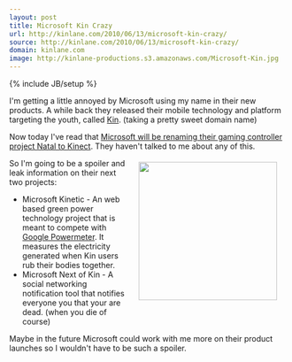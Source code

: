 ```yaml
---
layout: post
title: Microsoft Kin Crazy
url: http://kinlane.com/2010/06/13/microsoft-kin-crazy/
source: http://kinlane.com/2010/06/13/microsoft-kin-crazy/
domain: kinlane.com
image: http://kinlane-productions.s3.amazonaws.com/Microsoft-Kin.jpg
---
```

{% include JB/setup %}<p>I'm getting a little annoyed by Microsoft using my name in their new products. A while back they released their mobile technology and platform targeting the youth, called <a href="http://www.kin.com/">Kin</a>. (taking a pretty sweet domain name)<p></p>
Now today I've read that <a href="http://www.readwriteweb.com/archives/microsofts_project_natal_controller_to_be_called_k.php">Microsoft will be renaming their gaming controller project Natal to Kinect</a>. They haven't talked to me about any of this.<img style="padding: 20px;" title="Kin" src="http://kinlane-productions.s3.amazonaws.com/Microsoft-Kin.jpg" alt="" width="250" align="right" /><p></p>
So I'm going to be a spoiler and leak information on their next two projects:
<ul class="mainlist">
	<li>Microsoft Kinetic - An web based green power technology project that is meant to compete with <a href="http://www.google.com/powermeter/about/">Google Powermeter</a>. It measures the electricity generated when Kin users rub their bodies together.</li>
	<li>Microsoft Next of Kin - A social networking notification tool that notifies everyone you that your are dead. (when you die of course)</li>
</ul>
Maybe in the future Microsoft could work with me more on their product launches so I wouldn't have to be such a spoiler.</p>
